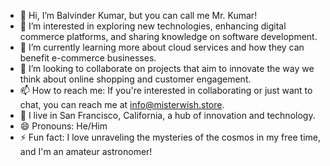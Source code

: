 - 👋 Hi, I’m Balvinder Kumar, but you can call me Mr. Kumar!
- 👀 I’m interested in exploring new technologies, enhancing digital commerce platforms, and sharing knowledge on software development.
- 🌱 I’m currently learning more about cloud services and how they can benefit e-commerce businesses.
- 💞️ I’m looking to collaborate on projects that aim to innovate the way we think about online shopping and customer engagement.
- 📫 How to reach me: If you're interested in collaborating or just want to chat, you can reach me at [info@misterwish.store](mailto:support@misterwish.store).
- 🌉 I live in San Francisco, California, a hub of innovation and technology.
- 😄 Pronouns: He/Him
- ⚡ Fun fact: I love unraveling the mysteries of the cosmos in my free time, and I'm an amateur astronomer!

<!---
misterwishstore/misterwishstore is a ✨ special ✨ repository because its `README.md` (this file) appears on your GitHub profile.
You can click the Preview link to take a look at your changes.
--->
